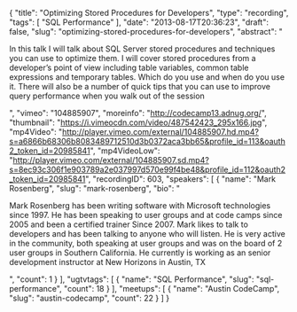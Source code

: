 {
  "title": "Optimizing Stored Procedures for Developers",
  "type": "recording",
  "tags": [
    "SQL Performance"
  ],
  "date": "2013-08-17T20:36:23",
  "draft": false,
  "slug": "optimizing-stored-procedures-for-developers",
  "abstract": "<p>In this talk I will talk about SQL Server stored procedures and techniques you can use to optimize them. I will cover stored procedures from a developer’s point of view including table variables, common table expressions and temporary tables. Which do you use and when do you use it. There will also be a number of quick tips that you can use to improve query performance when you walk out of the session</p>",
  "vimeo": "104885907",
  "moreinfo": "http://codecamp13.adnug.org/",
  "thumbnail": "https://i.vimeocdn.com/video/487542423_295x166.jpg",
  "mp4Video": "http://player.vimeo.com/external/104885907.hd.mp4?s=a6866b68306b8083489712510d3b0372aca3bb65&profile_id=113&oauth2_token_id=20985841",
  "mp4VideoLow": "http://player.vimeo.com/external/104885907.sd.mp4?s=8ec93c306f1e903789a2e037997d570e99f4be48&profile_id=112&oauth2_token_id=20985841",
  "recordingID": 603,
  "speakers": [
    {
      "name": "Mark Rosenberg",
      "slug": "mark-rosenberg",
      "bio": "<p>Mark Rosenberg has been writing software with Microsoft technologies since 1997. He has been speaking to user groups and at code camps since 2005 and been a certified trainer Since 2007. Mark likes to talk to developers and has been talking to anyone who will listen. He is very active in the community, both speaking at user groups and was on the board of 2 user groups in Southern California. He currently is working as an senior development instructor at New Horizons in Austin, TX</p>",
      "count": 1
    }
  ],
  "ugtvtags": [
    {
      "name": "SQL Performance",
      "slug": "sql-performance",
      "count": 18
    }
  ],
  "meetups": [
    {
      "name": "Austin CodeCamp",
      "slug": "austin-codecamp",
      "count": 22
    }
  ]
}